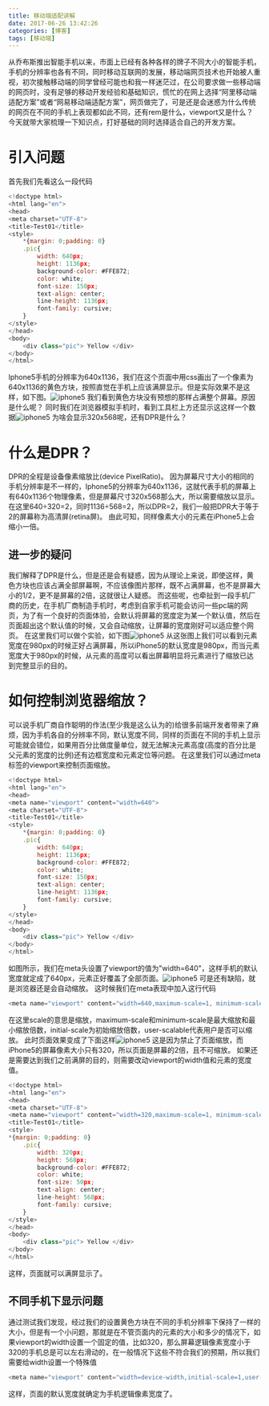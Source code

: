 ```yaml
---
title: 移动端适配讲解
date: 2017-06-26 13:42:26
categories: [博客]
tags: [移动端]
---
```

从乔布斯推出智能手机以来，市面上已经有各种各样的牌子不同大小的智能手机，手机的分辨率也各有不同，同时移动互联网的发展，移动端网页技术也开始被人重视，初次接触移动端的同学曾经可能也和我一样迷茫过，在公司要求做一些移动端的网页时，没有足够的移动开发经验和基础知识，慌忙的在网上选择“阿里移动端适配方案”或者“网易移动端适配方案”，网页做完了，可是还是会迷惑为什么传统的网页在不同的手机上表现都如此不同，还有rem是什么，viewport又是什么？
今天就带大家梳理一下知识点，打好基础的同时选择适合自己的开发方案。
<!-- more -->
# 引入问题
首先我们先看这么一段代码
```javascript
<!doctype html>
<html lang="en">
<head>
<meta charset="UTF-8">
<title>Test01</title>
<style>
	*{margin: 0;padding: 0}
	.pic{
		width: 640px;
		height: 1136px;
		background-color: #FFE872;
		color: white;
		font-size: 150px;
		text-align: center;
		line-height: 1136px;
		font-family: cursive; 
	}
</style>
</head>
<body>
	<div class="pic"> Yellow </div>
</body>
</html>
```
Iphone5手机的分辨率为640x1136，我们在这个页面中用css画出了一个像素为640x1136的黄色方块，按照直觉在手机上应该满屏显示。但是实际效果不是这样，如下图。![iphone5](/images/mobile-adaptive/mobile-iPhone.png)
我们看到黄色方块没有预想的那样占满整个屏幕。原因是什么呢？
同时我们在浏览器模拟手机时，看到工具栏上方还显示这这样一个数据![iphone5](/images/mobile-adaptive/mobile-iPhone1.png)
为啥会显示320x568呢，还有DPR是什么？
# 什么是DPR？
DPR的全程是设备像素缩放比(device PixelRatio)。
因为屏幕尺寸大小的相同的手机分辨率是不一样的，Iphone5的分辨率为640x1136，这就代表手机的屏幕上有640x1136个物理像素，但是屏幕尺寸320x568那么大，所以需要缩放以显示。
在这里640÷320=2，同时1136÷568=2，所以DPR=2，我们一般把DPR大于等于2的屏幕称为高清屏(retina屏)。 由此可知，同样像素大小的元素在iPhone5上会缩小一倍。
## 进一步的疑问
我们解释了DPR是什么，但是还是会有疑惑，因为从理论上来说，即使这样，黄色方块也应该占满全部屏幕啊，不应该像图片那样，既不占满屏幕，也不是屏幕大小的1/2，更不是屏幕的2倍，这就很让人疑惑。
而这些呢，也牵扯到一段手机厂商的历史，在手机厂商制造手机时，考虑到自家手机可能会访问一些pc端的网页，为了有一个良好的页面体验，会默认将屏幕的宽度定为某一个默认值，然后在页面超出这个默认值的时候，又会自动缩放，让屏幕的宽度刚好可以适应整个网页。
在这里我们可以做个实验，如下图![iphone5](/images/mobile-adaptive/mobile-iPhone2.gif)
从这张图上我们可以看到元素宽度在980px的时候正好占满屏幕，所以iPhone5的默认宽度是980px，而当元素宽度大于980px的时候，从元素的高度可以看出屏幕明显将元素进行了缩放已达到完整显示的目的。
# 如何控制浏览器缩放？
可以说手机厂商自作聪明的作法(至少我是这么认为的)给很多前端开发者带来了麻烦，因为手机各自的分辨率不同，默认宽度不同，同样的页面在不同的手机上显示可能就会错位，如果用百分比做度量单位，就无法解决元素高度(高度的百分比是父元素的宽度的比例)还有边框宽度和元素定位等问题。
在这里我们可以通过meta标签的viewport来控制页面缩放。
```javascript
<!doctype html>
<html lang="en">
<head>
<meta name="viewport" content="width=640">
<meta charset="UTF-8">
<title>Test01</title>
<style>
	*{margin: 0;padding: 0}
	.pic{
		width: 640px;
		height: 1136px;
		background-color: #FFE872;
		color: white;
		font-size: 150px;
		text-align: center;
		line-height: 1136px;
		font-family: cursive; 
	}
</style>
</head>
<body>
	<div class="pic"> Yellow </div>
</body>
</html>
```
如图所示，我们在meta头设置了viewport的值为"width=640"，这样手机的默认宽度就定成了640px，元素正好覆盖了全部页面。![iphone5](/images/mobile-adaptive/mobile-iPhone3.png)
可是还有缺陷，就是浏览器还是会自动缩放。
这时候我们在meta表现中加入这行代码
```javascript
<meta name="viewport" content="width=640,maximum-scale=1, minimum-scale=1,initial-scale=1,user-scalable=no">
```
在这里scale的意思是缩放，maximum-scale和minimum-scale是最大缩放和最小缩放倍数，initial-scale为初始缩放倍数，user-scalable代表用户是否可以缩放。
此时页面效果变成了下面这样![iphone5](/images/mobile-adaptive/mobile-iPhone4.gif)
这是因为禁止了页面缩放，而iPhone5的屏幕像素大小只有320，所以页面是屏幕的2倍，且不可缩放。
如果还是需要达到我们之前满屏的目的，则需要改动viewport的width值和元素的宽度值。
```javascript
<!doctype html>
<html lang="en">
<head>
<meta charset="UTF-8">
<meta name="viewport" content="width=320,maximum-scale=1, minimum-scale=1,initial-scale=1,user-scalable=no">
<title>Test01</title>
<style>
*{margin: 0;padding: 0}
	.pic{
		width: 320px;
		height: 568px;
		background-color: #FFE872;
		color: white;
		font-size: 50px;
		text-align: center;
		line-height: 568px;
		font-family: cursive; 
	}
</style>
</head>
<body>
	<div class="pic"> Yellow </div>
</body>
</html>
```
这样，页面就可以满屏显示了。
## 不同手机下显示问题
通过测试我们发现，经过我们的设置黄色方块在不同的手机分辨率下保持了一样的大小，但是有一个小问题，那就是在不管页面内的元素的大小和多少的情况下，如果viewport的width设置一个固定的值，比如320，那么屏幕逻辑像素宽度小于320的手机总是可以左右滑动的，在一般情况下这些不符合我们的预期，所以我们需要给width设置一个特殊值
```javascript
<meta name="viewport" content="width=device-width,initial-scale=1,user-scalable=no">
```
这样，页面的默认宽度就确定为手机逻辑像素宽度了。